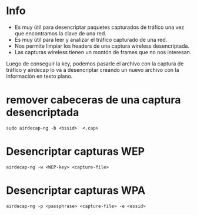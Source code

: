 # Info

- Es muy útil para desencriptar paquetes capturados de tráfico una vez que encontramos la clave de una red.
- Es muy útil para leer y analizar el tráfico capturado de una red.
- Nos permite limpiar los headers de una captura wireless desencriptada.
- Las capturas wireless tienen un montón de frames que no nos interesan.

Luego de conseguir la key, podemos pasarle el archivo con la captura de tráfico y airdecap lo va a desencriptar creando un nuevo archivo con la información en texto plano.

# remover cabeceras de una captura desencriptada

    sudo airdecap-ng -b <bssid>  <.cap>

    
# Desencriptar capturas WEP

    airdecap-ng -w <WEP-key> <capture-file>

# Desencriptar capturas WPA

    airdecap-ng -p <passphrase> <capture-file> -e <essid>
